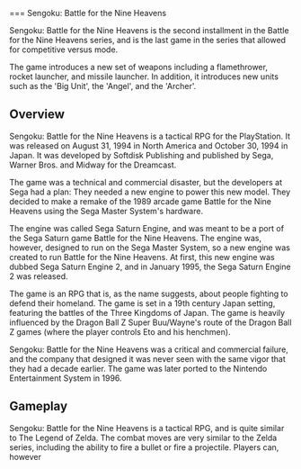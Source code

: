 
===
Sengoku: Battle for the Nine Heavens

Sengoku: Battle for the Nine Heavens is the second installment in the Battle for the Nine Heavens series, and is the last game in the series that allowed for competitive versus mode.

The game introduces a new set of weapons including a flamethrower, rocket launcher, and missile launcher. In addition, it introduces new units such as the 'Big Unit', the 'Angel', and the 'Archer'.

## Overview

Sengoku: Battle for the Nine Heavens is a tactical RPG for the PlayStation. It was released on August 31, 1994 in North America and October 30, 1994 in Japan. It was developed by Softdisk Publishing and published by Sega, Warner Bros. and Midway for the Dreamcast.

The game was a technical and commercial disaster, but the developers at Sega had a plan: They needed a new engine to power this new model. They decided to make a remake of the 1989 arcade game Battle for the Nine Heavens using the Sega Master System's hardware.

The engine was called Sega Saturn Engine, and was meant to be a port of the Sega Saturn game Battle for the Nine Heavens. The engine was, however, designed to run on the Sega Master System, so a new engine was created to run Battle for the Nine Heavens. At first, this new engine was dubbed Sega Saturn Engine 2, and in January 1995, the Sega Saturn Engine 2 was released.

The game is an RPG that is, as the name suggests, about people fighting to defend their homeland. The game is set in a 19th century Japan setting, featuring the battles of the Three Kingdoms of Japan. The game is heavily influenced by the Dragon Ball Z Super Buu/Wayne's route of the Dragon Ball Z games (where the player controls Eto and his henchmen).

Sengoku: Battle for the Nine Heavens was a critical and commercial failure, and the company that designed it was never seen with the same vigor that they had a decade earlier. The game was later ported to the Nintendo Entertainment System in 1996.

## Gameplay

Sengoku: Battle for the Nine Heavens is a tactical RPG, and is quite similar to The Legend of Zelda. The combat moves are very similar to the Zelda series, including the ability to fire a bullet or fire a projectile. Players can, however
